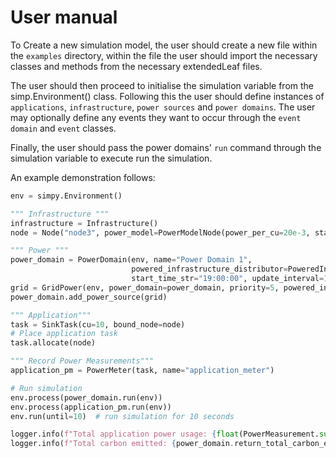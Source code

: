 # User manual 

To Create a new simulation model, the user should create a new file within the `examples` directory, 
within the file the user should import the necessary classes and methods from the necessary extendedLeaf files.

The user should then proceed to initialise the simulation variable from the simp.Environment() class.
Following this the user should define instances of `applications`, `infrastructure`, `power sources` and `power domains`.
The user may optionally define any events they want to occur through the `event domain` and `event` classes.

Finally, the user should pass the power domains' `run` command through the simulation variable to execute run the simulation.

An example demonstration follows:
```python
env = simpy.Environment()

""" Infrastructure """
infrastructure = Infrastructure()
node = Node("node3", power_model=PowerModelNode(power_per_cu=20e-3, static_power=20))

""" Power """
power_domain = PowerDomain(env, name="Power Domain 1",
                           powered_infrastructure_distributor=PoweredInfrastructureDistributor(),
                           start_time_str="19:00:00", update_interval=1)
grid = GridPower(env, power_domain=power_domain, priority=5, powered_infrastructure=node, static=True)
power_domain.add_power_source(grid)

""" Application"""
task = SinkTask(cu=10, bound_node=node)
# Place application task
task.allocate(node)

""" Record Power Measurements"""
application_pm = PowerMeter(task, name="application_meter")

# Run simulation
env.process(power_domain.run(env))
env.process(application_pm.run(env))
env.run(until=10)  # run simulation for 10 seconds

logger.info(f"Total application power usage: {float(PowerMeasurement.sum(application_pm.measurements))} Ws")
logger.info(f"Total carbon emitted: {power_domain.return_total_carbon_emissions()} gCo2")

```